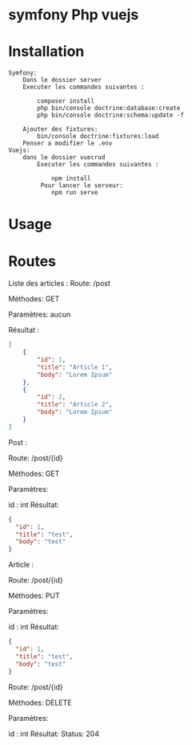 # symfony Php vuejs

# Installation
    Symfony:
        Dans le dossier server 
        Executer les commandes suivantes :

            composer install    
            php bin/console doctrine:database:create
            php bin/console doctrine:schema:update -f
    
        Ajouter des fixtures: 
            bin/console doctrine:fixtures:load
        Penser a modifier le .env
    Vuejs:
        dans le dossier vuecrud
            Executer les commandes suivantes :

                npm install
             Pour lancer le serveur: 
                npm run serve
# Usage
# Routes
Liste des articles :
Route: /post

Méthodes: GET

Paramètres: aucun

Résultat :
```json
[
    {
        "id": 1,
        "title": "Article 1",
        "body": "Lorem Ipsum"
    },
    {
        "id": 2,
        "title": "Article 2",
        "body": "Lorem Ipsum"
    }
]
```
Post :

Route: /post/{id}

Méthodes: GET

Paramètres:

id : int
Résultat:
```json
{
  "id": 1,
  "title": "test",
  "body": "test"
}
```

Article :

Route: /post/{id}

Méthodes: PUT

Paramètres:

id : int
Résultat:
```json
{
  "id": 1,
  "title": "test",
  "body": "test"
}
```
Route: /post/{id}

Méthodes: DELETE

Paramètres:

id : int
Résultat:
Status: 204
```json

```
